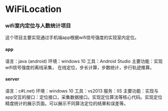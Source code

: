 # WiFiLocation
### wifi室内定位与人数统计项目
这个项目主要实现通过手机端app根据wifi信号强度的实现室内定位。

#### **app**
语言：java (android)
环境：windows 10
工具：Android Studio
主要功能：实现wifi信号强度的离线采集， 在线定位，步长计算，步数统计，步行轨迹推算。



#### **server**
语言：c#(.net)
环境：windows 10
工具：vs2013
服务：IIS
主要功能：实现与app交互的接口：定位接口，采集数据接口。实现定位算法等核心代码。实现定位精度统计的展示页面。可以展示不同算法定位的结果和误差等。

